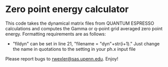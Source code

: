 # Zero point energy calculator

This code takes the dynamical matrix files from QUANTUM ESPRESSO calculations and computes the Gamma or q-point grid averaged zero point energy. Formatting requirements are as follows:

* "fildyn" can be set in line 21, "filename = "dyn"+str(i+1)." Just change the name in quotations to the setting in your ph.x input file

Please report bugs to rwexler@sas.upenn.edu. Enjoy!
